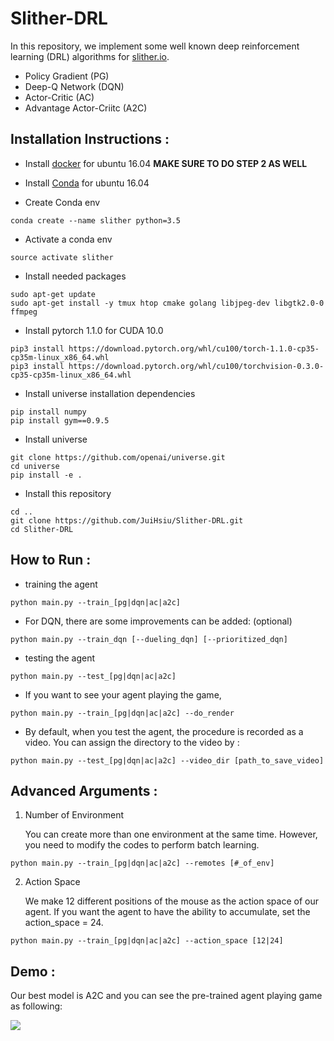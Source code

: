 # Slither-DRL
In this repository, we implement some well known deep reinforcement learning (DRL) algorithms for [slither.io](https://slither.io). 

- Policy Gradient (PG)
- Deep-Q Network (DQN)
- Actor-Critic (AC)
- Advantage Actor-Criitc (A2C)

## Installation Instructions :
- Install [docker](https://www.digitalocean.com/community/tutorials/how-to-install-and-use-docker-on-ubuntu-16-04) for ubuntu 16.04 **MAKE SURE TO DO STEP 2 AS WELL**

- Install [Conda](https://www.digitalocean.com/community/tutorials/how-to-install-the-anaconda-python-distribution-on-ubuntu-16-04) for ubuntu 16.04

- Create Conda env
```
conda create --name slither python=3.5
```

- Activate a conda env
```
source activate slither
```

- Install needed packages
```
sudo apt-get update
sudo apt-get install -y tmux htop cmake golang libjpeg-dev libgtk2.0-0 ffmpeg
```

- Install pytorch 1.1.0 for CUDA 10.0
```
pip3 install https://download.pytorch.org/whl/cu100/torch-1.1.0-cp35-cp35m-linux_x86_64.whl
pip3 install https://download.pytorch.org/whl/cu100/torchvision-0.3.0-cp35-cp35m-linux_x86_64.whl
```

- Install universe installation dependencies
```
pip install numpy
pip install gym==0.9.5
```

- Install universe
```
git clone https://github.com/openai/universe.git
cd universe
pip install -e .
```

- Install this repository
```
cd ..
git clone https://github.com/JuiHsiu/Slither-DRL.git
cd Slither-DRL
```

## How to Run :
- training the agent
```
python main.py --train_[pg|dqn|ac|a2c] 
```

- For DQN, there are some improvements can be added: (optional)
```
python main.py --train_dqn [--dueling_dqn] [--prioritized_dqn]
```

- testing the agent
```
python main.py --test_[pg|dqn|ac|a2c]
```

- If you want to see your agent playing the game,
```
python main.py --train_[pg|dqn|ac|a2c] --do_render
```

- By default, when you test the agent, the procedure is recorded as a video. You can assign the directory to the video by :
```
python main.py --test_[pg|dqn|ac|a2c] --video_dir [path_to_save_video]
```

## Advanced Arguments :
1. Number of Environment

	You can create more than one environment at the same time. However, you need to modify the codes to perform batch learning.
```
python main.py --train_[pg|dqn|ac|a2c] --remotes [#_of_env]
```

2. Action Space

	We make 12 different positions of the mouse as the action space of our agent. If you want the agent to have the ability to accumulate, set the action_space = 24.
```
python main.py --train_[pg|dqn|ac|a2c] --action_space [12|24]
```

## Demo :
Our best model is A2C and you can see the pre-trained agent playing game as following:

![](demo/a2c.gif)

